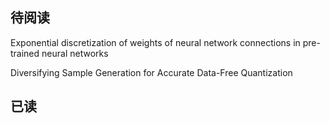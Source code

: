 ## 待阅读

Exponential discretization of weights of neural network connections in pre-trained neural networks

Diversifying Sample Generation for Accurate Data-Free Quantization



## 已读

